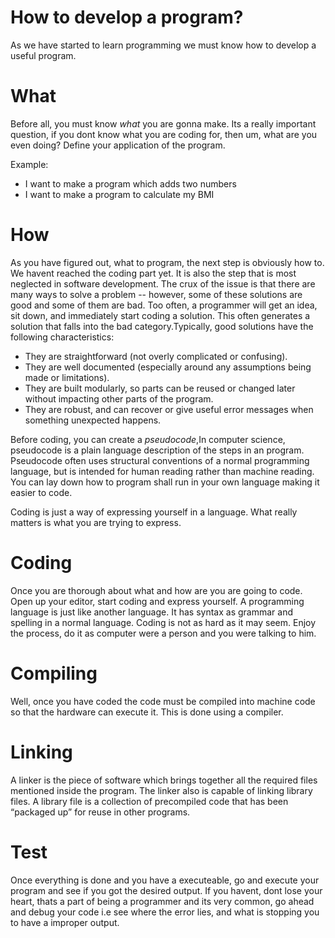 # How to develop a program?

As we have started to learn programming we must know how to develop a useful program.

# What

Before all, you must know *what* you are gonna make. Its a really important question, if you dont know what you are coding for, then um,
what are you even doing? Define your application of the program.

Example:

- I want to make a program which adds two numbers
- I want to make a program to calculate my BMI

# How

As you have figured out, what to program, the next step is obviously how to. We havent reached the coding part yet.
It is also the step that is most neglected in software development. The crux of the issue is that there are many ways 
to solve a problem -- however, some of these solutions are good and some of them are bad. Too often, a programmer will 
get an idea, sit down, and immediately start coding a solution. This often generates a solution that falls into the bad 
category.Typically, good solutions have the following characteristics:

- They are straightforward (not overly complicated or confusing).
- They are well documented (especially around any assumptions being made or limitations).
- They are built modularly, so parts can be reused or changed later without impacting other parts of the program.
- They are robust, and can recover or give useful error messages when something unexpected happens.

Before coding, you can create a *pseudocode*,In computer science, pseudocode is a plain language description of the steps in an 
program. Pseudocode often uses structural conventions of a normal programming language, but is intended for human reading rather 
than machine reading. You can lay down how to program shall run in your own language making it easier to code. 

Coding is just a way of expressing yourself in a language. What really matters is what you are trying to express.

# Coding

Once you are thorough about what and how are you are going to code. Open up your editor, start coding and express yourself.
A programming language is just like another language. It has syntax as grammar and spelling in a normal language. Coding is not as hard 
as it may seem. Enjoy the process, do it as computer were a person and you were talking to him.

# Compiling

Well, once you have coded the code must be compiled into machine code so that the hardware can execute it.
This is done using a compiler. 

# Linking

A linker is the piece of software which brings together all the required files mentioned inside the program.
The linker also is capable of linking library files. A library file is a collection of precompiled code that has been 
“packaged up” for reuse in other programs.

# Test

Once everything is done and you have a executeable, go and execute your program and see if you got the desired output.
If you havent, dont lose your heart, thats a part of being a programmer and its very common, go ahead and debug your code i.e
see where the error lies, and what is stopping you to have a improper output.
